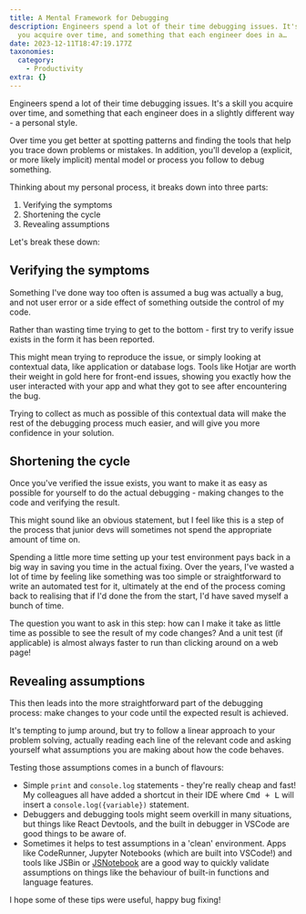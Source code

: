```yaml
---
title: A Mental Framework for Debugging
description: Engineers spend a lot of their time debugging issues. It's a skill
  you acquire over time, and something that each engineer does in a…
date: 2023-12-11T18:47:19.177Z
taxonomies:
  category:
    - Productivity
extra: {}
---
```


Engineers spend a lot of their time debugging issues. It's a skill you acquire over time, and something that each engineer does in a slightly different way - a personal style.

Over time you get better at spotting patterns and finding the tools that help you trace down problems or mistakes. In addition, you'll develop a (explicit, or more likely implicit) mental model or process you follow to debug something.

Thinking about my personal process, it breaks down into three parts:

1. Verifying the symptoms
2.  Shortening the cycle
3. Revealing assumptions

Let's break these down:

## Verifying the symptoms

Something I've done way too often is assumed a bug was actually a bug, and not user error or a side effect of something outside the control of my code.

Rather than wasting time trying to get to the bottom - first try to verify issue exists in the form it has been reported.

This might mean trying to reproduce the issue, or simply looking at contextual data, like application or database logs. Tools like Hotjar are worth their weight in gold here for front-end issues, showing you exactly how the user interacted with your app and what they got to see after encountering the bug.

Trying to collect as much as possible of this contextual data will make the rest of the debugging process much easier, and will give you more confidence in your solution.

## Shortening the cycle

Once you've verified the issue exists, you want to make it as easy as possible for yourself to do the actual debugging - making changes to the code and verifying the result.

This might sound like an obvious statement, but I feel like this is a step of the process that junior devs will sometimes not spend the appropriate amount of time on.

Spending a little more time setting up your test environment pays back in a big way in saving you time in the actual fixing. Over the years, I've wasted a lot of time by feeling like something was too simple or straightforward to write an automated test for it, ultimately at the end of the process coming back to realising that if I'd done the from the start, I'd have saved myself a bunch of time.

The question you want to ask in this step: how can I make it take as little time as possible to see the result of my code changes? And a unit test (if applicable) is almost always faster to run than clicking around on a web page!

## Revealing assumptions

This then leads into the more straightforward part of the debugging process: make changes to your code until the expected result is achieved.

It's tempting to jump around, but try to follow a linear approach to your problem solving, actually reading each line of the relevant code and asking yourself what assumptions you are making about how the code behaves.

Testing those assumptions comes in a bunch of flavours:

- Simple `print` and `console.log` statements - they're really cheap and fast! My colleagues all have added a shortcut in their IDE where <kbd>Cmd + L</kbd> will insert a `console.log({variable})` statement.
- Debuggers and debugging tools might seem overkill in many situations, but things like React Devtools, and the built in debugger in VSCode are good things to be aware of.
- Sometimes it helps to test assumptions in a 'clean' environment. Apps like CodeRunner, Jupyter Notebooks (which are built into VSCode!) and tools like JSBin or [JSNotebook](https://jsnotebook.dev) are a good way to quickly validate assumptions on things like the behaviour of built-in functions and language features.

I hope some of these tips were useful, happy bug fixing!

<style>a[href="#internal-link"] { color: #9b9b9b; text-decoration: none !important; }</style>